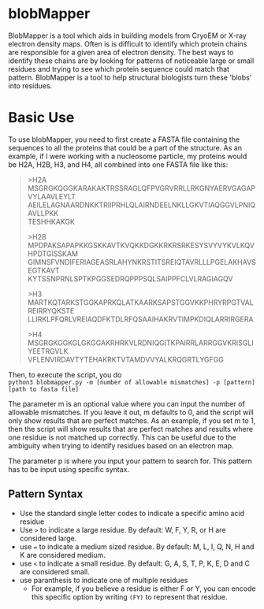 # blobMapper
BlobMapper is a tool which aids in building models from CryoEM or X-ray electron density maps. Often is is difficult to identify which protein chains are responsible for a given area of electron density. The best ways to identify these chains are by looking for patterns of noticeable large or small residues and trying to see which protein sequence could match that pattern. BlobMapper is a tool to help structural biologists turn these 'blobs' into residues.

# Basic Use
To use blobMapper, you need to first create a FASTA file containing the sequences to all the proteins that could be a part of the structure. As an example, if I were working with a nucleosome particle, my proteins would be H2A, H2B, H3, and H4, all combined into one FASTA file like this:

>\>H2A\
>MSGRGKQGGKARAKAKTRSSRAGLQFPVGRVRRLLRKGNYAERVGAGAPVYLAAVLEYLT\
>AEILELAGNAARDNKKTRIIPRHLQLAIRNDEELNKLLGKVTIAQGGVLPNIQAVLLPKK\
>TESHHKAKGK
>
>\>H2B\
>MPDPAKSAPAPKKGSKKAVTKVQKKDGKKRKRSRKESYSVYVYKVLKQVHPDTGISSKAM\
>GIMNSFVNDIFERIAGEASRLAHYNKRSTITSREIQTAVRLLLPGELAKHAVSEGTKAVT\
>KYTSSNPRNLSPTKPGGSEDRQPPPSQLSAIPPFCLVLRAGIAGQV
>
>\>H3\
>MARTKQTARKSTGGKAPRKQLATKAARKSAPSTGGVKKPHRYRPGTVALREIRRYQKSTE\
>LLIRKLPFQRLVREIAQDFKTDLRFQSAAIHAKRVTIMPKDIQLARRIRGERA
>
>\>H4\
>MSGRGKGGKGLGKGGAKRHRKVLRDNIQGITKPAIRRLARRGGVKRISGLIYEETRGVLK\
>VFLENVIRDAVTYTEHAKRKTVTAMDVVYALKRQGRTLYGFGG

Then, to execute the script, you do\
`python3 blobmapper.py -m [number of allowable mismatches] -p [pattern] [path to fasta file]`

The parameter m is an optional value where you can input the number of allowable mismatches. If you leave it out, m defaults to 0, and the script will only show results that are perfect matches. As an example, if you set m to 1, then the script will show results that are perfect matches and results where one residue is not matched up correctly. This can be useful due to the ambiguity when trying to identify residues based on an electron map.

The parameter p is where you input your pattern to search for. This pattern has to be input using specific syntax.

## Pattern Syntax
* Use the standard single letter codes to indicate a specific amino acid residue
* Use `>` to indicate a large residue. By default: W, F, Y, R, or H are considered large.
* use `=` to indicate a medium sized residue. By default: M, L, I, Q, N, H and K are considered medium.
* use `<` to indicate a small residue. By default: G, A, S, T, P, K, E, D and C are considered small.
* use paranthesis to indicate one of multiple residues
  * For example, if you believe a residue is either F or Y, you can encode this specific option by writing `(FY)` to represent that residue.

